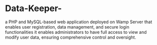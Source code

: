 # Data-Keeper-
a PHP and MySQL-based web application deployed on Wamp Server that enables user registration, data management, and secure login functionalities it enables administrators to have full access to view and modify user data, ensuring comprehensive control and oversight.
